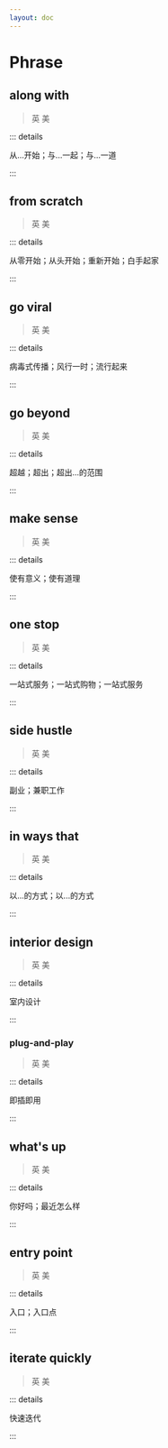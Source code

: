 ```yaml
---
layout: doc
---
```


# Phrase

## along with
> 英 <Phonetic word="along with" lang="en-GB" phonetic="/əˈlɒŋ wɪð/"/>
> 美 <Phonetic word="along with" lang="en-US" phonetic="/əˈlɒŋ wɪð/"/>

::: details

从...开始；与...一起；与...一道

:::

## from scratch
> 英 <Phonetic word="from scratch" lang="en-GB" phonetic="/frɒm skrætʃ/"/>
> 美 <Phonetic word="from scratch" lang="en-US" phonetic="/frɒm skrætʃ/"/>

::: details

从零开始；从头开始；重新开始；白手起家

:::

## go viral
> 英 <Phonetic word="go viral" lang="en-GB" phonetic="/ɡəʊ ˈvɪrəl/"/>
> 美 <Phonetic word="go viral" lang="en-US" phonetic="/ɡo ˈvɪrəl/"/>

::: details

病毒式传播；风行一时；流行起来

:::

## go beyond
> 英 <Phonetic word="go beyond" lang="en-GB" phonetic="/ɡəʊ bɪˈjɒnd/"/>
> 美 <Phonetic word="go beyond" lang="en-US" phonetic="/ɡo bɪˈjɒnd/"/>

::: details

超越；超出；超出...的范围

:::

## make sense
> 英 <Phonetic word="make sense" lang="en-GB" phonetic="/mɪk ˈsɛns/"/>
> 美 <Phonetic word="make sense" lang="en-US" phonetic="/mɪk ˈsɛns/"/>

::: details

使有意义；使有道理

:::

## one stop
> 英 <Phonetic word="one stop" lang="en-GB" phonetic="/wʌn ˈstɒp/"/>
> 美 <Phonetic word="one stop" lang="en-US" phonetic="/wʌn ˈstɑp/"/>

::: details

一站式服务；一站式购物；一站式服务

:::

## side hustle
> 英 <Phonetic word="side hustle" lang="en-GB" phonetic="/sɪd ˈhʌstl/"/>
> 美 <Phonetic word="side hustle" lang="en-US" phonetic="/sɪd ˈhʌstl/"/>

::: details

副业；兼职工作

:::

## in ways that
> 英 <Phonetic word="in ways that" lang="en-GB" phonetic="/ɪn wɪ'ðəz ðæz/"/>
> 美 <Phonetic word="in ways that" lang="en-US" phonetic="/ɪn wɪ'ðəz ðæz/"/>

::: details

以...的方式；以...的方式

:::

## interior design
> 英 <Phonetic word="interior design" lang="en-GB" phonetic="/ɪn'tɪəriə dɪ'zaɪn/"/>
> 美 <Phonetic word="interior design" lang="en-US" phonetic="/ɪn'tɪəriər dɪ'zaɪn/"/>

::: details

室内设计

:::

### plug-and-play
> 英 <Phonetic word="plug-and-play" lang="en-GB" phonetic="/plʌɡ ənd plai/"/>
> 美 <Phonetic word="plug-and-play" lang="en-US" phonetic="/plʌɡ ənd plai/"/>

::: details

即插即用

:::

## what's up
> 英 <Phonetic word="what's up" lang="en-GB" phonetic="/wɒts ʌp/"/>
> 美 <Phonetic word="what's up" lang="en-US" phonetic="/wɒts ʌp/"/>

::: details

你好吗；最近怎么样

:::

## entry point
> 英 <Phonetic word="entry point" lang="en-GB" phonetic="/ˈɛntrɪp oʊnt/"/>
> 美 <Phonetic word="entry point" lang="en-US" phonetic="/ˈɛntrɪp oʊnt/"/>

::: details

入口；入口点

:::

## iterate quickly
> 英 <Phonetic word="iterate quickly" lang="en-GB" phonetic="/ˈɪtəreɪt ˈkwɪkli/"/>
> 美 <Phonetic word="iterate quickly" lang="en-US" phonetic="/ˈɪtəreɪt ˈkwɪkli/"/>

::: details

快速迭代

:::
